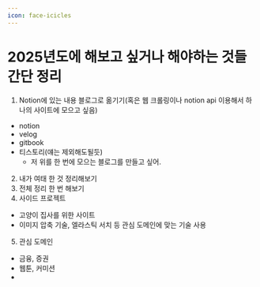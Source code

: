 ```yaml
---
icon: face-icicles
---
```


# 2025년도에 해보고 싶거나 해야하는 것들 간단 정리

1. Notion에 있는 내용 블로그로 옮기기(혹은 웹 크롤링이나 notion api 이용해서 하나의 사이트에 모으고 싶음)

* notion
* velog
* gitbook
* 티스토리(얘는 제외해도될듯)
  * 저 위를 한 번에 모으는 블로그를 만들고 싶어.

2. 내가 여태 한 것 정리해보기
3. 전체 정리 한 번 해보기
4. 사이드 프로젝트

* 고양이 집사를 위한 사이트
* 이미지 압축 기술, 엘라스틱 서치 등 관심 도메인에 맞는 기술 사용

5. 관심 도메인

* 금융, 증권
* 웹툰, 커미션
*
